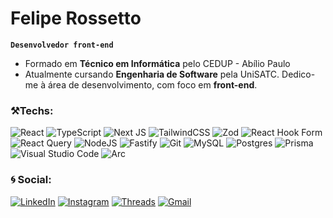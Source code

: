 # Felipe Rossetto

**`Desenvolvedor front-end`**

- Formado em **Técnico em Informática** pelo
CEDUP - Abílio Paulo
- Atualmente cursando **Engenharia de Software** pela UniSATC. Dedico-me à área de desenvolvimento, com foco em **front-end**.

### ⚒️Techs:

![React](https://img.shields.io/badge/react-%2320232a.svg?style=Plastic&logo=react&logoColor=%2361DAFB)
![TypeScript](https://img.shields.io/badge/typescript-%23007ACC.svg?style=Plastic&logo=typescript&logoColor=white)
![Next JS](https://img.shields.io/badge/Next-black?style=Plastic&logo=next.js&logoColor=white)
![TailwindCSS](https://img.shields.io/badge/tailwindcss-%2338B2AC.svg?style=Plastic&logo=tailwind-css&logoColor=white)
![Zod](https://img.shields.io/badge/zod-%233068b7.svg?style=Plastic&logo=zod&logoColor=white)
![React Hook Form](https://img.shields.io/badge/React%20Hook%20Form-%23EC5990.svg?style=Plastic&logo=reacthookform&logoColor=white)
![React Query](https://img.shields.io/badge/-React%20Query-FF4154?style=Plastic&logo=react%20query&logoColor=white)
![NodeJS](https://img.shields.io/badge/node.js-6DA55F?style=Plastic&logo=node.js&logoColor=white)
![Fastify](https://img.shields.io/badge/fastify-%23000000.svg?style=Plastic&logo=fastify&logoColor=white)
![Git](https://img.shields.io/badge/git-%23F05033.svg?style=Plastic&logo=git&logoColor=white)
![MySQL](https://img.shields.io/badge/mysql-4479A1.svg?style=Plastic&logo=mysql&logoColor=white)
![Postgres](https://img.shields.io/badge/postgres-%23316192.svg?style=Plastic&logo=postgresql&logoColor=white)
![Prisma](https://img.shields.io/badge/Prisma-3982CE?style=Plastic&logo=Prisma&logoColor=white)
![Visual Studio Code](https://img.shields.io/badge/Visual%20Studio%20Code-0078d7.svg?style=Plastic&logo=visual-studio-code&logoColor=white)
![Arc](https://img.shields.io/badge/Arc-000000?style=Plastic&logo=arc&logoColor=white)


### 🌀 Social:

[![LinkedIn](https://img.shields.io/badge/linkedin-%230077B5.svg?style=Plastic&logo=linkedin&logoColor=white)](https://www.linkedin.com/in/felipp2t)
[![Instagram](https://img.shields.io/badge/Instagram-%23E4405F.svg?style=Plastic&logo=Instagram&logoColor=white)](https://www.instagram.com/felipp2t)
[![Threads](https://img.shields.io/badge/Threads-000000?style=Plastice&logo=Threads&logoColor=white)](https://www.threads.com/felipp2t)
[![Gmail](https://img.shields.io/badge/Gmail-D14836?style=Plastic&logo=gmail&logoColor=white)](mailto:felipp.2t@gmail.com)


